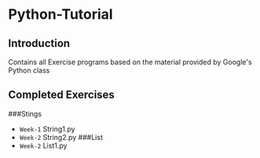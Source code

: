 # Python-Tutorial
## Introduction
Contains all Exercise programs based on the material provided by Google's Python class
## Completed Exercises
###Stings
* `Week-1` String1.py
* `Week-2` String2.py
###List
* `Week-2` List1.py
